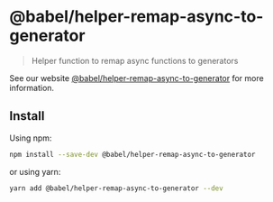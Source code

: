 # @babel/helper-remap-async-to-generator

> Helper function to remap async functions to generators

See our
website [@babel/helper-remap-async-to-generator](https://babeljs.io/docs/en/next/babel-helper-remap-async-to-generator.html)
for more information.

## Install

Using npm:

```sh
npm install --save-dev @babel/helper-remap-async-to-generator
```

or using yarn:

```sh
yarn add @babel/helper-remap-async-to-generator --dev
```
